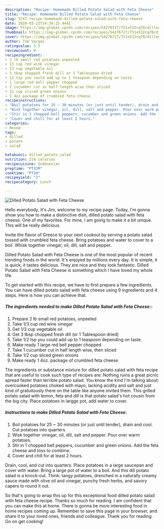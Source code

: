 ```yaml
---
description: "Recipe: Homemade Dilled Potato Salad with Feta Cheese"
title: "Recipe: Homemade Dilled Potato Salad with Feta Cheese"
slug: 5747-recipe-homemade-dilled-potato-salad-with-feta-cheese
date: 2020-03-22T14:39:25.444Z
image: https://img-global.cpcdn.com/recipes/54276727/751x532cq70/dilled-potato-salad-with-feta-cheese-recipe-main-photo.jpg
thumbnail: https://img-global.cpcdn.com/recipes/54276727/751x532cq70/dilled-potato-salad-with-feta-cheese-recipe-main-photo.jpg
cover: https://img-global.cpcdn.com/recipes/54276727/751x532cq70/dilled-potato-salad-with-feta-cheese-recipe-main-photo.jpg
author: Tom Vargas
ratingvalue: 3.5
reviewcount: 9
recipeingredient:
- 2 lb small red potatoes unpeeled
- 13 cup red wine vinegar
- 13 cup vegetable oil
- 3 tbsp chopped fresh dill or 1 Tablespoon dried
- 12 tsp you could add up to 1 teaspoon depending on taste
- 1 large red bell pepper chopped
- 1 cucumber cut in half length wise then sliced
- 12 cup sliced green onions
- 1 4oz package of crumbled feta cheese
recipeinstructions:
- "Boil potatoes for 25 ~ 30 minutes (or just until tender), drain and cool. Cut potatoes into quarters."
- "Wisk together vinegar, oil, dill, salt and pepper. Pour over warm potatoes."
- "Stir in 1 chopped bell peppers, cucumber and green onions. Add the feta cheese and toss to combine."
- "Cover and chill for at least 2 hours."
categories:
- Resep
tags:
- dilled
- potato
- salad

katakunci: dilled potato salad
nutrition: 214 calories
recipecuisine: Indonesian
preptime: "PT32M"
cooktime: "PT2H"
recipeyield: "2"
recipecategory: Lunch

---
```



![Dilled Potato Salad with Feta Cheese](https://img-global.cpcdn.com/recipes/54276727/751x532cq70/dilled-potato-salad-with-feta-cheese-recipe-main-photo.jpg)

Hello everybody, it's Jim, welcome to my recipe page. Today, I'm gonna show you how to make a distinctive dish, dilled potato salad with feta cheese. One of my favorites. For mine, I am going to make it a bit unique. This will be really delicious.

Invite the flavor of Greece to your next cookout by serving a potato salad tossed with crumbled feta cheese. Bring potatoes and water to cover to a boil. Whisk together vinegar, oil, dill, salt and pepper.

Dilled Potato Salad with Feta Cheese is one of the most popular of recent trending foods in the world. It's enjoyed by millions every day. It is simple, it is quick, it tastes delicious. They are nice and they look fantastic. Dilled Potato Salad with Feta Cheese is something which I have loved my whole life.


To get started with this recipe, we have to first prepare a few ingredients. You can have dilled potato salad with feta cheese using 9 ingredients and 4 steps. Here is how you can achieve that.

##### The ingredients needed to make Dilled Potato Salad with Feta Cheese::

1. Prepare 2 lb small red potatoes, unpeeled
1. Take 1/3 cup red wine vinegar
1. Get 1/3 cup vegetable oil
1. Get 3 tbsp chopped fresh dill (or 1 Tablespoon dried)
1. Take 1/2 tsp you could add up to 1 teaspoon depending on taste.
1. Make ready 1 large red bell pepper chopped
1. Take 1 cucumber cut in half length wise, then sliced
1. Take 1/2 cup sliced green onions
1. Make ready 1 4oz. package of crumbled feta cheese


The ingredients or substance mixture for dilled potato salad with feta recipe that are useful to cook such type of recipes are: Nothing ruins a great picnic spread faster than terrible potato salad. You know the kind I&#39;m talking about: overcooked potatoes choked with mayo, lacking acidity and salt and just kind of gratuitously there on the table like anyone invited them. This grilled potato salad with lemon, feta and dill is that potato salad&#39;s hot cousin from the big city. Place potatoes in largge pot, add water to cover. 

##### Instructions to make Dilled Potato Salad with Feta Cheese:

1. Boil potatoes for 25 ~ 30 minutes (or just until tender), drain and cool. Cut potatoes into quarters.
1. Wisk together vinegar, oil, dill, salt and pepper. Pour over warm potatoes.
1. Stir in 1 chopped bell peppers, cucumber and green onions. Add the feta cheese and toss to combine.
1. Cover and chill for at least 2 hours.


Drain, cool, and cut into quarters. Place potatoes in a large saucepan and cover with water. Bring a large pot of water to a boil. And this dill potato salad is a knock-out. Think: tangy potatoes, drenched in a naturally creamy sauce made with olive oil and vinegar, punchy fresh herbs, and savory capers to round it out. 

So that's going to wrap this up for this exceptional food dilled potato salad with feta cheese recipe. Thanks so much for reading. I am confident that you can make this at home. There is gonna be more interesting food in home recipes coming up. Remember to save this page in your browser, and share it to your loved ones, friends and colleague. Thank you for reading. Go on get cooking!
